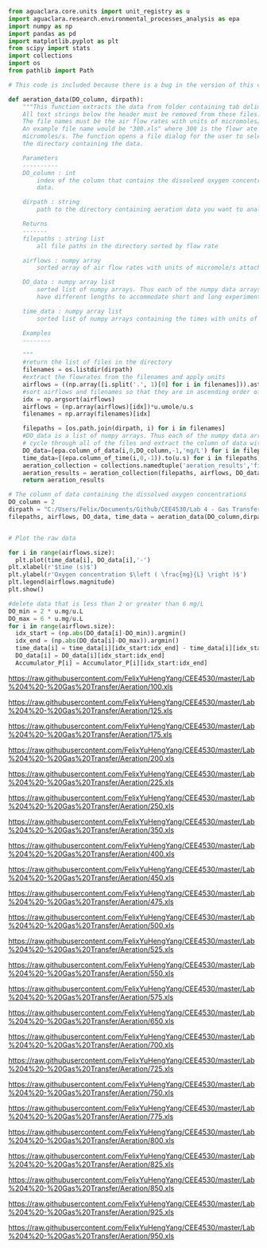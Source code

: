 ```python
from aguaclara.core.units import unit_registry as u
import aguaclara.research.environmental_processes_analysis as epa
import numpy as np
import pandas as pd
import matplotlib.pyplot as plt
from scipy import stats
import collections
import os
from pathlib import Path

# This code is included because there is a bug in the version of this code that is in epa.

def aeration_data(DO_column, dirpath):
    """This function extracts the data from folder containing tab delimited files of aeration data. The file must be the original tab delimited file.
    All text strings below the header must be removed from these files.
    The file names must be the air flow rates with units of micromoles/s.
    An example file name would be "300.xls" where 300 is the flowr ate in
    micromoles/s. The function opens a file dialog for the user to select
    the directory containing the data.

    Parameters
    ----------
    DO_column : int
        index of the column that contains the dissolved oxygen concentration
        data.

    dirpath : string
        path to the directory containing aeration data you want to analyze

    Returns
    -------
    filepaths : string list
        all file paths in the directory sorted by flow rate

    airflows : numpy array
        sorted array of air flow rates with units of micromole/s attached

    DO_data : numpy array list
        sorted list of numpy arrays. Thus each of the numpy data arrays can
        have different lengths to accommodate short and long experiments

    time_data : numpy array list
        sorted list of numpy arrays containing the times with units of seconds

    Examples
    --------

    """
    #return the list of files in the directory
    filenames = os.listdir(dirpath)
    #extract the flowrates from the filenames and apply units
    airflows = ((np.array([i.split('.', 1)[0] for i in filenames])).astype(np.float32))
    #sort airflows and filenames so that they are in ascending order of flow rates
    idx = np.argsort(airflows)
    airflows = (np.array(airflows)[idx])*u.umole/u.s
    filenames = np.array(filenames)[idx]

    filepaths = [os.path.join(dirpath, i) for i in filenames]
    #DO_data is a list of numpy arrays. Thus each of the numpy data arrays can have different lengths to accommodate short and long experiments
    # cycle through all of the files and extract the column of data with oxygen concentrations and the times
    DO_data=[epa.column_of_data(i,0,DO_column,-1,'mg/L') for i in filepaths]
    time_data=[(epa.column_of_time(i,0,-1)).to(u.s) for i in filepaths]
    aeration_collection = collections.namedtuple('aeration_results','filepaths airflows DO_data time_data')
    aeration_results = aeration_collection(filepaths, airflows, DO_data, time_data)
    return aeration_results

# The column of data containing the dissolved oxygen concentrations
DO_column = 2
dirpath = "C:/Users/Felix/Documents/Github/CEE4530/Lab 4 - Gas Transfer/Aeration"
filepaths, airflows, DO_data, time_data = aeration_data(DO_column,dirpath)


# Plot the raw data

for i in range(airflows.size):
  plt.plot(time_data[i], DO_data[i],'-')
plt.xlabel(r'$time (s)$')
plt.ylabel(r'Oxygen concentration $\left ( \frac{mg}{L} \right )$')
plt.legend(airflows.magnitude)
plt.show()

#delete data that is less than 2 or greater than 6 mg/L
DO_min = 2 * u.mg/u.L
DO_max = 6 * u.mg/u.L
for i in range(airflows.size):
  idx_start = (np.abs(DO_data[i]-DO_min)).argmin()
  idx_end = (np.abs(DO_data[i]-DO_max)).argmin()
  time_data[i] = time_data[i][idx_start:idx_end] - time_data[i][idx_start]
  DO_data[i] = DO_data[i][idx_start:idx_end]
  Accumulator_P[i] = Accumulator_P[i][idx_start:idx_end]


```
  https://raw.githubusercontent.com/FelixYuHengYang/CEE4530/master/Lab%204%20-%20Gas%20Transfer/Aeration/100.xls

  https://raw.githubusercontent.com/FelixYuHengYang/CEE4530/master/Lab%204%20-%20Gas%20Transfer/Aeration/125.xls

  https://raw.githubusercontent.com/FelixYuHengYang/CEE4530/master/Lab%204%20-%20Gas%20Transfer/Aeration/175.xls

  https://raw.githubusercontent.com/FelixYuHengYang/CEE4530/master/Lab%204%20-%20Gas%20Transfer/Aeration/200.xls

  https://raw.githubusercontent.com/FelixYuHengYang/CEE4530/master/Lab%204%20-%20Gas%20Transfer/Aeration/225.xls

  https://raw.githubusercontent.com/FelixYuHengYang/CEE4530/master/Lab%204%20-%20Gas%20Transfer/Aeration/250.xls

  https://raw.githubusercontent.com/FelixYuHengYang/CEE4530/master/Lab%204%20-%20Gas%20Transfer/Aeration/350.xls

  https://raw.githubusercontent.com/FelixYuHengYang/CEE4530/master/Lab%204%20-%20Gas%20Transfer/Aeration/400.xls

  https://raw.githubusercontent.com/FelixYuHengYang/CEE4530/master/Lab%204%20-%20Gas%20Transfer/Aeration/450.xls

  https://raw.githubusercontent.com/FelixYuHengYang/CEE4530/master/Lab%204%20-%20Gas%20Transfer/Aeration/475.xls

  https://raw.githubusercontent.com/FelixYuHengYang/CEE4530/master/Lab%204%20-%20Gas%20Transfer/Aeration/500.xls

  https://raw.githubusercontent.com/FelixYuHengYang/CEE4530/master/Lab%204%20-%20Gas%20Transfer/Aeration/525.xls

  https://raw.githubusercontent.com/FelixYuHengYang/CEE4530/master/Lab%204%20-%20Gas%20Transfer/Aeration/550.xls

  https://raw.githubusercontent.com/FelixYuHengYang/CEE4530/master/Lab%204%20-%20Gas%20Transfer/Aeration/575.xls

  https://raw.githubusercontent.com/FelixYuHengYang/CEE4530/master/Lab%204%20-%20Gas%20Transfer/Aeration/650.xls

  https://raw.githubusercontent.com/FelixYuHengYang/CEE4530/master/Lab%204%20-%20Gas%20Transfer/Aeration/700.xls

  https://raw.githubusercontent.com/FelixYuHengYang/CEE4530/master/Lab%204%20-%20Gas%20Transfer/Aeration/725.xls

  https://raw.githubusercontent.com/FelixYuHengYang/CEE4530/master/Lab%204%20-%20Gas%20Transfer/Aeration/750.xls

  https://raw.githubusercontent.com/FelixYuHengYang/CEE4530/master/Lab%204%20-%20Gas%20Transfer/Aeration/775.xls

  https://raw.githubusercontent.com/FelixYuHengYang/CEE4530/master/Lab%204%20-%20Gas%20Transfer/Aeration/800.xls


  https://raw.githubusercontent.com/FelixYuHengYang/CEE4530/master/Lab%204%20-%20Gas%20Transfer/Aeration/825.xls

  https://raw.githubusercontent.com/FelixYuHengYang/CEE4530/master/Lab%204%20-%20Gas%20Transfer/Aeration/850.xls

  https://raw.githubusercontent.com/FelixYuHengYang/CEE4530/master/Lab%204%20-%20Gas%20Transfer/Aeration/925.xls

  https://raw.githubusercontent.com/FelixYuHengYang/CEE4530/master/Lab%204%20-%20Gas%20Transfer/Aeration/950.xls
